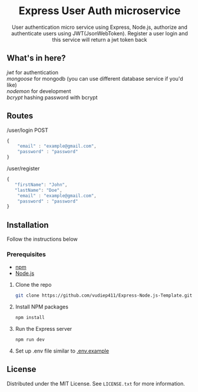 <h1  align="center">Express User Auth microservice</h1>
<p  align="center">User authentication micro service using Express, Node.js, authorize and authenticate users using JWT(JsonWebToken). Register a user login and this service will return a jwt token back</p>

## What's in here?
*jwt* for authentication<br/>
*mongoose* for mongodb (you can use different database service if you'd like) <br/>
*nodemon* for development <br/>
*bcrypt* hashing password with bcrypt <br/>

## Routes
/user/login POST<br/>

```javascript
{
	"email" : "example@gmail.com",
	"password" : "password"
}
```

/user/register <br/>

```javascript
{
   "firstName": "John",
   "lastName": "Doe",
	"email" : "example@gmail.com",
	"password" : "password"
}
```

## Installation
Follow the instructions below

### Prerequisites
* [npm][npm]
* [Node.js][Node.js-url]

1. Clone the repo
   ```sh
   git clone https://github.com/vudiep411/Express-Node.js-Template.git
   ```
2. Install NPM packages
   ```sh
   npm install
   ```
3. Run the Express server
   ```sh
   npm run dev
   ```
4. Set up .env file similar to [.env.example](.env.example)
   <br/>
 
## License
Distributed under the MIT License. See `LICENSE.txt` for more information.


<!-- MARKDOWN LINKS & IMAGES -->
<!-- https://www.markdownguide.org/basic-syntax/#reference-style-links -->
[Node.js-url]: https://nodejs.org/en/
[npm]: https://www.npmjs.com/